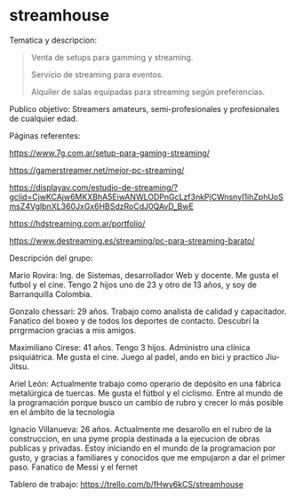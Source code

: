 # streamhouse

Tematica y descripcion: 
> Venta de setups para gamming y streaming.
> 
> Servicio de streaming para eventos.
> 
> Alquiler de salas equipadas para streaming según preferencias.


Publico objetivo: 
Streamers amateurs, semi-profesionales y profesionales de cualquier edad.


Páginas referentes:

https://www.7g.com.ar/setup-para-gaming-streaming/

https://gamerstreamer.net/mejor-pc-streaming/

https://displayav.com/estudio-de-streaming/?gclid=CjwKCAjw6MKXBhA5EiwANWLODPnGcLzf3nkPjCWnsnyI1ihZphUoSmsZ4VgIbnXL360JxGx6HBSdzRoCdJ0QAvD_BwE

https://hdstreaming.com.ar/portfolio/

https://www.destreaming.es/streaming/pc-para-streaming-barato/


Descripción del grupo:

Mario Rovira: Ing. de Sistemas, desarrollador Web y docente. Me gusta el futbol y el cine. Tengo 2 hijos uno de 23 y otro de 13 años, y soy de Barranquilla Colombia.

Gonzalo chessari: 29 años. Trabajo como analista de calidad y capacitador. Fanatico del boxeo y de todos los deportes de contacto. Descubrí la prrgrmacion gracias a mis amigos.

Maximiliano Cirese: 41 años. Tengo 3 hijos. Administro una clínica psiquiátrica. Me gusta el cine. Juego al padel, ando en bici y practico Jiu-Jitsu.

Ariel León: Actualmente trabajo como operario de depósito en una fábrica metalúrgica de tuercas. Me gusta el fútbol y el ciclismo. Entre al mundo de la programación porque busco un cambio de rubro y crecer lo más posible en el ámbito de la tecnología

Ignacio Villanueva: 26 años. Actualmente me desarollo en el rubro de la construccion, en una pyme propia destinada a la ejecucion de obras publicas y privadas.
Estoy iniciando en el mundo de la programacion por gusto, y gracias a familiares y conocidos que me empujaron a dar el primer paso. Fanatico de Messi y el fernet

Tablero de trabajo: https://trello.com/b/fHwy6kCS/streamhouse
